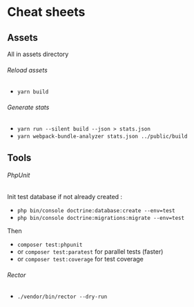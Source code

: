 # Cheat sheets

## Assets
All in assets directory
###### Reload assets
- `yarn build`
###### Generate stats
- `yarn run --silent build --json > stats.json`
- `yarn webpack-bundle-analyzer stats.json ../public/build`

## Tools
###### PhpUnit
Init test database if not already created :
- `php bin/console doctrine:database:create --env=test`
- `php bin/console doctrine:migrations:migrate --env=test`

Then
- `composer test:phpunit` 
- or `composer test:paratest` for parallel tests (faster)
- or `composer test:coverage` for test coverage

###### Rector
- `./vendor/bin/rector --dry-run`